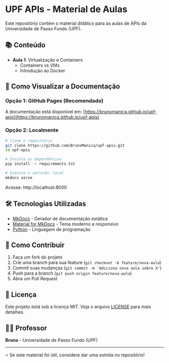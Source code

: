# UPF APIs - Material de Aulas

Este repositório contém o material didático para as aulas de APIs da Universidade de Passo Fundo (UPF).

## 📚 Conteúdo

- **Aula 1**: Virtualização e Containers
  - Containers vs VMs
  - Introdução ao Docker

## 🚀 Como Visualizar a Documentação

### Opção 1: GitHub Pages (Recomendado)
A documentação está disponível em: [https://brunomanica.github.io/upf-apis](https://brunomanica.github.io/upf-apis)

### Opção 2: Localmente
```bash
# Clone o repositório
git clone https://github.com/BrunoManica/upf-apis.git
cd upf-apis

# Instale as dependências
pip install -r requirements.txt

# Execute o servidor local
mkdocs serve
```

Acesse: http://localhost:8000

## 🛠️ Tecnologias Utilizadas

- [MkDocs](https://www.mkdocs.org/) - Gerador de documentação estática
- [Material for MkDocs](https://squidfunk.github.io/mkdocs-material/) - Tema moderno e responsivo
- [Python](https://python.org/) - Linguagem de programação

## 📝 Como Contribuir

1. Faça um fork do projeto
2. Crie uma branch para sua feature (`git checkout -b feature/nova-aula`)
3. Commit suas mudanças (`git commit -m 'Adiciona nova aula sobre X'`)
4. Push para a branch (`git push origin feature/nova-aula`)
5. Abra um Pull Request

## 📄 Licença

Este projeto está sob a licença MIT. Veja o arquivo [LICENSE](LICENSE) para mais detalhes.

## 👨‍🏫 Professor

**Bruno** - Universidade de Passo Fundo (UPF)

---

⭐ Se este material foi útil, considere dar uma estrela no repositório!
